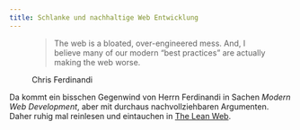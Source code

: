 ```yaml
---
title: Schlanke und nachhaltige Web Entwicklung
---
```


<figure>
<blockquote cite="https://leanweb.dev/ebook/intro/">The web is a bloated, over-engineered mess. And, I believe many of our modern “best practices” are actually making the web worse.</blockquote>
<figcaption>Chris Ferdinandi</figcaption>
</figure>

Da kommt ein bisschen Gegenwind von Herrn Ferdinandi in Sachen *Modern Web Development*, aber mit durchaus nachvollziehbaren Argumenten. Daher ruhig mal reinlesen und eintauchen in [The Lean Web](https://leanweb.dev).